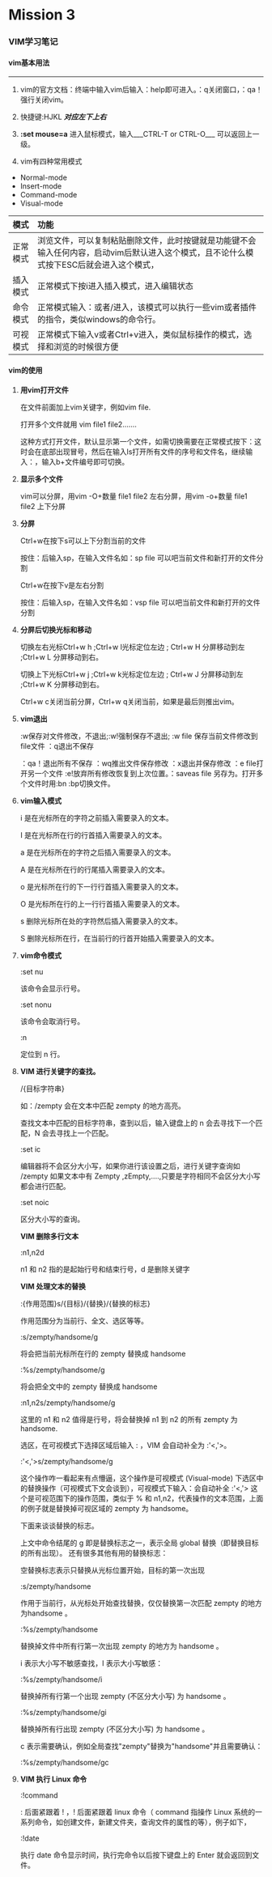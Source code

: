 

# Mission 3

### VIM学习笔记

#### vim基本用法

---

1. vim的官方文档：终端中输入vim后输入：help即可进入。：q关闭窗口，：qa！强行关闭vim。  

2. 快捷键:HJKL ___对应左下上右___

3. **:set mouse=a** 进入鼠标模式，输入___CTRL-T or CTRL-O___ 可以返回上一级。  

4. vim有四种常用模式

* Normal-mode
* Insert-mode
* Command-mode
* Visual-mode

| 模式     | 功能                                                         |
| :------- | :----------------------------------------------------------- |
| 正常模式 | 浏览文件，可以复制粘贴删除文件，此时按键就是功能键不会输入任何内容，启动vim后默认进入这个模式，且不论什么模式按下ESC后就会进入这个模式， |
| 插入模式 | 正常模式下按i进入插入模式，进入编辑状态                      |
| 命令模式 | 正常模式输入：或者/进入，该模式可以执行一些vim或者插件的指令，类似windows的命令行。 |
| 可视模式 | 正常模式下输入v或者Ctrl+v进入，类似鼠标操作的模式，选择和浏览的时候很方便 |

#### **vim的使用**

1. **用vim打开文件**

   在文件前面加上vim关键字，例如vim file.

   打开多个文件就用 vim file1 file2.......

   这种方式打开文件，默认显示第一个文件，如需切换需要在正常模式按下：这时会在底部出现冒号，然后在输入ls打开所有文件的序号和文件名，继续输入：，输入b+文件编号即可切换。

2. **显示多个文件** 

   vim可以分屏，用vim -O+数量 file1 file2 左右分屏，用vim -o+数量 file1 file2 上下分屏 

3. **分屏**

   Ctrl+w在按下s可以上下分割当前的文件

   按住：后输入sp，在输入文件名如：sp file 可以吧当前文件和新打开的文件分割

   Ctrl+w在按下v是左右分割

   按住：后输入sp，在输入文件名如：vsp file 可以吧当前文件和新打开的文件分割

4. **分屏后切换光标和移动**

   切换左右光标Ctrl+w h ;Ctrl+w l光标定位左边 ; Ctrl+w H 分屏移动到左 ;Ctrl+w L 分屏移动到右。

   切换上下光标Ctrl+w j ;Ctrl+w k光标定位左边 ; Ctrl+w J 分屏移动到左 ;Ctrl+w K 分屏移动到右。

   Ctrl+w c关闭当前分屏，Ctrl+w q关闭当前，如果是最后则推出vim。

5. **vim退出**

   :w保存对文件修改，不退出;:w!强制保存不退出; :w file 保存当前文件修改到file文件 ：q退出不保存 

   ：qa！退出所有不保存 ：wq推出文件保存修改 ：x退出并保存修改 ：e file打开另一个文件 :e!放弃所有修改恢复到上次位置。：saveas file 另存为。打开多个文件时用:bn :bp切换文件。

6. **vim输入模式** 

   i 是在光标所在的字符之前插入需要录入的文本。


   I 是在光标所在行的行首插入需要录入的文本。


   a 是在光标所在的字符之后插入需要录入的文本。


   A 是在光标所在行的行尾插入需要录入的文本。


   o 是光标所在行的下一行行首插入需要录入的文本。


   O 是光标所在行的上一行行首插入需要录入的文本。


   s 删除光标所在处的字符然后插入需要录入的文本。

   S 删除光标所在行，在当前行的行首开始插入需要录入的文本。

7. **vim命令模式**

   :set nu

   该命令会显示行号。

   :set nonu

   该命令会取消行号。

   :n

   定位到 n 行。

8. **VIM 进行关键字的查找。**

   /{目标字符串}

   如：/zempty 会在文本中匹配 zempty 的地方高亮。

   查找文本中匹配的目标字符串，查到以后，输入键盘上的 n 会去寻找下一个匹配，N 会去寻找上一个匹配。

   :set ic

   编辑器将不会区分大小写，如果你进行该设置之后，进行关键字查询如 /zempty 如果文本中有 Zempty ,zEmpty,....,只要是字符相同不会区分大小写都会进行匹配。

   :set noic

   区分大小写的查询。

   **VIM 删除多行文本**


   :n1,n2d

   n1 和 n2 指的是起始行号和结束行号，d 是删除关键字

   **VIM 处理文本的替换**


   :{作用范围}s/{目标}/{替换}/{替换的标志}


   作用范围分为当前行、全文、选区等等。


   :s/zempty/handsome/g

   将会把当前光标所在行的 zempty 替换成 handsome


   :%s/zempty/handsome/g

   将会把全文中的 zempty 替换成 handsome


   :n1,n2s/zempty/handsome/g

   这里的 n1 和 n2 值得是行号，将会替换掉 n1 到 n2 的所有 zempty 为 handsome.


   选区，在可视模式下选择区域后输入 : ，VIM 会自动补全为 :'<,'>。

   :'<,'>s/zempty/handsome/g

   这个操作咋一看起来有点懵逼，这个操作是可视模式 (Visual-mode) 下选区中的替换操作（可视模式下文会谈到），可视模式下输入：会自动补全 :'<,'> 这个是可视范围下的操作范围，类似于 % 和 n1,n2，代表操作的文本范围，上面的例子就是替换掉可视区域的 zempty 为 handsome。


   下面来谈谈替换的标志。

   上文中命令结尾的 g 即是替换标志之一，表示全局 global 替换（即替换目标的所有出现）。 还有很多其他有用的替换标志：


   空替换标志表示只替换从光标位置开始，目标的第一次出现

   :s/zempty/handsome

   作用于当前行，从光标处开始查找替换，仅仅替换第一次匹配 zempty 的地方为handsome 。


   :%s/zempty/handsome

   替换掉文件中所有行第一次出现 zempty 的地方为 handsome 。


   i 表示大小写不敏感查找，I 表示大小写敏感：

   :%s/zempty/handsome/i

   替换掉所有行第一个出现 zempty (不区分大小写) 为 handsome 。


   :%s/zempty/handsome/gi

   替换掉所有行出现 zempty (不区分大小写) 为 handsome 。


   c 表示需要确认，例如全局查找"zempty"替换为"handsome"并且需要确认：

   :%s/zempty/handsome/gc

9. **VIM 执行 Linux 命令**


   :!command

   : 后面紧跟着 ! ，! 后面紧跟着 linux 命令（ command 指操作 Linux 系统的一系列命令，如创建文件，新建文件夹，查询文件的属性的等），例子如下，

   :!date

   执行 date 命令显示时间，执行完命令以后按下键盘上的 Enter 就会返回到文件。